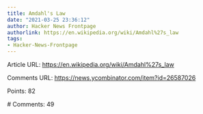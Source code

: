 ```yaml
---
title: Amdahl's Law
date: "2021-03-25 23:36:12"
author: Hacker News Frontpage
authorlink: https://en.wikipedia.org/wiki/Amdahl%27s_law
tags:
- Hacker-News-Frontpage
---
```


<p>Article URL: <a href="https://en.wikipedia.org/wiki/Amdahl%27s_law">https://en.wikipedia.org/wiki/Amdahl%27s_law</a></p>
<p>Comments URL: <a href="https://news.ycombinator.com/item?id=26587026">https://news.ycombinator.com/item?id=26587026</a></p>
<p>Points: 82</p>
<p># Comments: 49</p>
